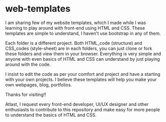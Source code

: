 # web-templates
I am sharing few of my website templates, which I made while I was learning to play around with front-end using HTML and CSS. These templates are simple to understand, I haven't use bootstrap in any of them.

Each folder is a different project. Both HTML_code (structure) and CSS_codes (style-sheet) are in each folders, you can just clone or fork these folders and view them in your browser. Everything is very simple and anyone with even basics of HTML and CSS can understand by just playing around with the code. 

I insist to edit the code as per your comfort and project and have a starting with your own projects. I believe these templates will help you make your own webpages, blog, portfolios.

Thanks for visiting!!

Atlast, I request every front-end developer, UI/UX designer and other enthusiasts to contribute to this repository and make easy for more people to understand the basics of HTML and CSS.

